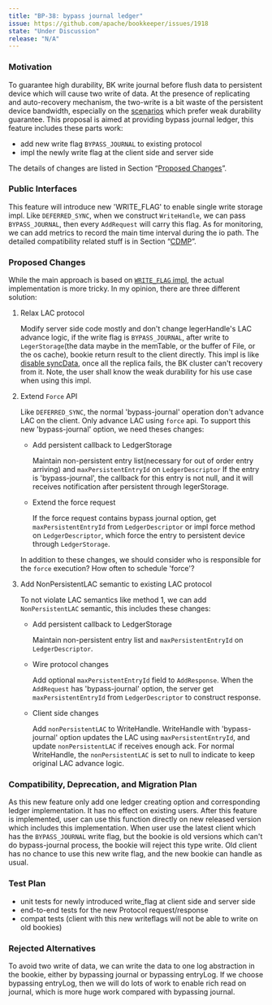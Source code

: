 ```yaml
---
title: "BP-38: bypass journal ledger"
issue: https://github.com/apache/bookkeeper/issues/1918
state: "Under Discussion"
release: "N/A"
---
```


### Motivation

To guarantee high durability, BK write journal before flush data to persistent device which will cause two write of data.
At the presence of replicating and auto-recovery mechanism, the two-write is a bit waste of the persistent device bandwidth,
especially on the [scenarios](https://cwiki.apache.org/confluence/display/BOOKKEEPER/BP-14+Relax+durability) which prefer weak durability guarantee.
This proposal is aimed at providing bypass journal ledger, this feature includes these parts work:
 - add new write flag `BYPASS_JOURNAL` to existing protocol
 - impl the newly write flag at the client side and server side
 
The details of changes are listed in Section “[Proposed Changes](#proposed-changes)”.
 
### Public Interfaces

This feature will introduce new 'WRITE_FLAG' to enable single write storage impl.
Like `DEFERRED_SYNC`, when we construct `WriteHandle`, we can pass `BYPASS_JOURNAL`, then every `AddRequest` will carry this flag.
As for monitoring, we can add metrics to record the main time interval during the io path.
The detailed compatibility related stuff is in Section “[CDMP](#compatibility-deprecation-and-migration-plan)”.

### Proposed Changes

While the main approach is based on [`WRITE_FLAG` impl](https://github.com/apache/bookkeeper/pull/742),
the actual implementation is more tricky. In my opinion, there are three different solution:

1. Relax LAC protocol

    Modify server side code mostly and don't change legerHandle's LAC advance logic, if the write flag is `BYPASS_JOURNAL`, after write to `LegerStorage`(the data maybe in the memTable, or the buffer of File, or the os cache),
bookie return result to the client directly.
This impl is like [disable syncData](https://github.com/apache/bookkeeper/issues/753), once all the replica fails, the BK cluster can't recovery from it.
Note, the user shall know the weak durability for his use case when using this impl.

2. Extend `Force` API

    Like `DEFERRED_SYNC`, the normal 'bypass-journal' operation don't advance LAC on the client.
Only advance LAC using `force` api. To support this new 'bypass-journal' option, we need theses changes:

    - Add persistent callback to LedgerStorage
    
        Maintain non-persistent entry list(necessary for out of order entry arriving) and `maxPersistentEntryId` on `LedgerDescriptor`
If the entry is 'bypass-journal', the callback for this entry is not null, and it will receives notification after persistent through legerStorage.
    
    - Extend the force request
        
        If the force request contains bypass journal option, get `maxPersistentEntryId` from `LedgerDescriptor`
 or impl force method on `LedgerDescriptor`, which force the entry to persistent device through `LedgerStorage`.

    In addition to these changes, we should consider who is responsible for the `force` execution? How often to schedule 'force'?

3. Add NonPersistentLAC semantic to existing LAC protocol

    To not violate LAC semantics like method 1, we can add `NonPersistentLAC` semantic, this includes these changes:

    - Add persistent callback to LedgerStorage

        Maintain non-persistent entry list and `maxPersistentEntryId` on `LedgerDescriptor`.
        
    - Wire protocol changes
    
        Add optional `maxPersistentEntryId` field to `AddResponse`. When the `AddRequest` has 'bypass-journal' option, the server get `maxPersistentEntryId` from `LedgerDescriptor` to construct response.

    - Client side changes
    
        Add `nonPersistentLAC` to WriteHandle. WriteHandle with 'bypass-journal' option updates the LAC using `maxPersistentEntryId`, and update `nonPersistentLAC` if receives enough ack.
        For normal WriteHandle, the `nonPersistentLAC` is set to null to indicate to keep original LAC advance logic. 

### Compatibility, Deprecation, and Migration Plan

As this new feature only add one ledger creating option and corresponding ledger implementation. It has no effect
on existing users. After this feature is implemented, user can use this function directly on new released version which includes this implementation.
When user use the latest client which has the `BYPASS_JOURNAL` write flag, but the bookie is old versions which can't do bypass-journal process,
 the bookie will reject this type write. Old client has no chance to use this new write flag, and the new bookie can handle as usual.

### Test Plan

- unit tests for newly introduced write_flag at client side and server side
- end-to-end tests for the new Protocol request/response
- compat tests (client with this new writeflags will not be able to write on old bookies)

### Rejected Alternatives

To avoid two write of data, we can write the data to one log abstraction in the bookie, either by bypassing journal or 
 bypassing entryLog. If we choose bypassing entryLog, then we will do lots of work to enable rich read on journal,
 which is more huge work compared with bypassing journal.


